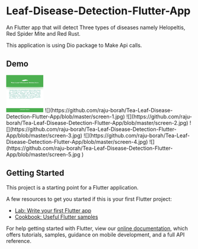 # Leaf-Disease-Detection-Flutter-App

An Flutter app that will detect Three types of diseases namely Helopeltis, Red Spider Mite and Red Rust.

This application is using Dio package to Make Api calls.

## Demo
 <img src="https://github.com/raju-borah/Tea-Leaf-Disease-Detection-Flutter-App/blob/master/screen-1.jpg" width="100" height="100">
![](https://github.com/raju-borah/Tea-Leaf-Disease-Detection-Flutter-App/blob/master/screen-1.jpg)
![](https://github.com/raju-borah/Tea-Leaf-Disease-Detection-Flutter-App/blob/master/screen-2.jpg)
![](https://github.com/raju-borah/Tea-Leaf-Disease-Detection-Flutter-App/blob/master/screen-3.jpg)
![](https://github.com/raju-borah/Tea-Leaf-Disease-Detection-Flutter-App/blob/master/screen-4.jpg)
![](https://github.com/raju-borah/Tea-Leaf-Disease-Detection-Flutter-App/blob/master/screen-5.jpg )

## Getting Started

This project is a starting point for a Flutter application.

A few resources to get you started if this is your first Flutter project:

- [Lab: Write your first Flutter app](https://flutter.dev/docs/get-started/codelab)
- [Cookbook: Useful Flutter samples](https://flutter.dev/docs/cookbook)

For help getting started with Flutter, view our
[online documentation](https://flutter.dev/docs), which offers tutorials,
samples, guidance on mobile development, and a full API reference.
